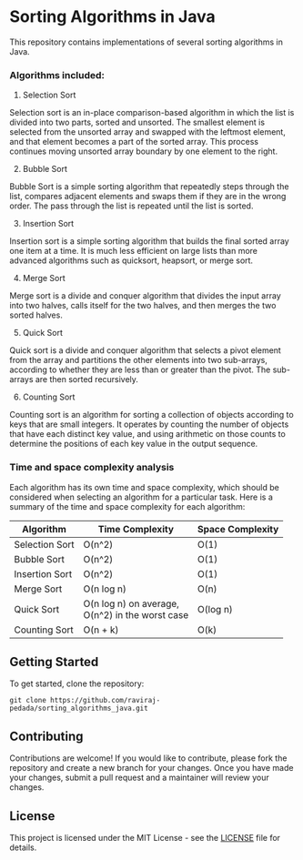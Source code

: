  # Sorting Algorithms in Java

This repository contains implementations of several sorting algorithms in Java.

### Algorithms included:
1. Selection Sort

Selection sort is an in-place comparison-based algorithm in which the list is divided into two parts, sorted and unsorted. The smallest element is selected from the unsorted array and swapped with the leftmost element, and that element becomes a part of the sorted array. This process continues moving unsorted array boundary by one element to the right.

2. Bubble Sort

Bubble Sort is a simple sorting algorithm that repeatedly steps through the list, compares adjacent elements and swaps them if they are in the wrong order. The pass through the list is repeated until the list is sorted. 

3. Insertion Sort

Insertion sort is a simple sorting algorithm that builds the final sorted array one item at a time. It is much less efficient on large lists than more advanced algorithms such as quicksort, heapsort, or merge sort.

4. Merge Sort

Merge sort is a divide and conquer algorithm that divides the input array into two halves, calls itself for the two halves, and then merges the two sorted halves. 

5. Quick Sort

Quick sort is a divide and conquer algorithm that selects a pivot element from the array and partitions the other elements into two sub-arrays, according to whether they are less than or greater than the pivot. The sub-arrays are then sorted recursively. 

6. Counting Sort

Counting sort is an algorithm for sorting a collection of objects according to keys that are small integers. It operates by counting the number of objects that have each distinct key value, and using arithmetic on those counts to determine the positions of each key value in the output sequence. 

### Time and space complexity analysis

Each algorithm has its own time and space complexity, which should be considered when selecting an algorithm for a particular task. Here is a summary of the time and space complexity for each algorithm:

| Algorithm      | Time Complexity          | Space Complexity |
|----------------|--------------------------|------------------|
| Selection Sort | O(n^2)                   | O(1)             |
| Bubble Sort    | O(n^2)                   | O(1)             |
| Insertion Sort | O(n^2)                   | O(1)             |
| Merge Sort     | O(n log n)               | O(n)             |
| Quick Sort     | O(n log n) on average,<br> O(n^2) in the worst case | O(log n) |
| Counting Sort  | O(n + k)                 | O(k)             |


## Getting Started

To get started, clone the repository:

```
git clone https://github.com/raviraj-pedada/sorting_algorithms_java.git

```

## Contributing
Contributions are welcome! If you would like to contribute, please fork the repository and create a new branch for your changes. Once you have made your changes, submit a pull request and a maintainer will review your changes.
## License

This project is licensed under the MIT License - see the [LICENSE](https://choosealicense.com/licenses/mit/) file for details.